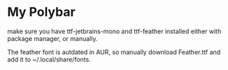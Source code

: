 # My Polybar

make sure you have ttf-jetbrains-mono and ttf-feather installed either with package manager, or manually.

The feather font is autdated in AUR, so manually download Feather.ttf and add it to ~/.local/share/fonts.
